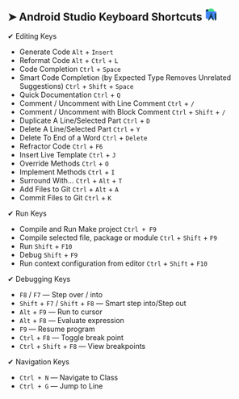 ## ➤ Android Studio Keyboard Shortcuts <img src="https://github.com/devicons/devicon/blob/master/icons/androidstudio/androidstudio-original.svg" title="AndroidStudio"  alt="AndroidStudio" width="25.5"/>&nbsp;
✔ Editing Keys
- Generate Code ```Alt``` + ```Insert```
- Reformat Code  ```Alt``` + ```Ctrl``` + ```L```
- Code Completion ```Ctrl``` + ```Space```
- Smart Code Completion (by Expected Type Removes Unrelated Suggestions) ```Ctrl``` + ```Shift``` + ```Space```
- Quick Documentation ```Ctrl``` + ```Q```
- Comment / Uncomment with Line Comment ```Ctrl``` + ```/```
- Comment / Uncomment with Block Comment ```Ctrl``` + ```Shift``` + ```/```
- Duplicate A Line/Selected Part ```Ctrl``` + ```D```
- Delete A Line/Selected Part ```Ctrl``` + ```Y```
- Delete To End of a Word ```Ctrl``` + ```Delete```
- Refractor Code ```Ctrl``` + ```F6```
- Insert Live Template ```Ctrl``` + ```J```
- Override Methods ```Ctrl``` + ```O```
- Implement Methods ```Ctrl``` + ```I```
- Surround With… ```Ctrl``` + ```Alt``` + ```T```
- Add Files to Git ```Ctrl``` + ```Alt``` + ```A```
- Commit Files to Git ```Ctrl``` + ```K```

✔ Run Keys

* Compile and Run Make project ```Ctrl + F9```
* Compile selected file, package or module ```Ctrl``` + ```Shift``` + ```F9```
* Run ```Shift``` + ```F10```
* Debug ```Shift``` + ```F9```
* Run context configuration from editor ```Ctrl``` + ```Shift``` + ```F10```

✔ Debugging Keys

* ```F8``` / ```F7``` — Step over / into
* ```Shift``` + ```F7``` / ```Shift``` + ```F8``` — Smart step into/Step out
* ```Alt``` + ```F9``` — Run to cursor
* ```Alt``` + ```F8``` — Evaluate expression
* ```F9``` — Resume program
* ```Ctrl``` + ```F8``` — Toggle break point
* ```Ctrl``` + ```Shift``` + ```F8``` — View breakpoints

✔ Navigation Keys

* ```Ctrl + N``` — Navigate to Class 
* ```Ctrl + G``` — Jump to Line
